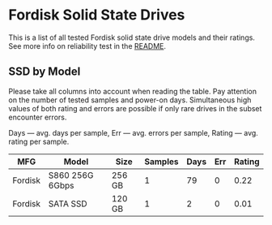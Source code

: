 Fordisk Solid State Drives
==========================

This is a list of all tested Fordisk solid state drive models and their ratings. See
more info on reliability test in the [README](https://github.com/linuxhw/SMART).

SSD by Model
------------

Please take all columns into account when reading the table. Pay attention on the
number of tested samples and power-on days. Simultaneous high values of both rating
and errors are possible if only rare drives in the subset encounter errors.

Days   — avg. days per sample,
Err    — avg. errors per sample,
Rating — avg. rating per sample.

| MFG       | Model              | Size   | Samples | Days  | Err   | Rating |
|-----------|--------------------|--------|---------|-------|-------|--------|
| Fordisk   | S860 256G 6Gbps    | 256 GB | 1       | 79    | 0     | 0.22   |
| Fordisk   | SATA SSD           | 120 GB | 1       | 2     | 0     | 0.01   |
